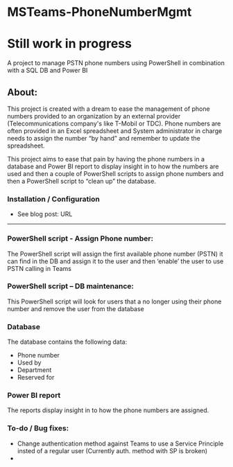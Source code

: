 # MSTeams-PhoneNumberMgmt 
# Still work in progress
A project to manage PSTN phone numbers using PowerShell in combination with a SQL DB and Power BI 

## About: 

This project is created with a dream to ease the management of phone numbers provided to an organization by an external provider (Telecommunications company's like T-Mobil or TDC). Phone numbers are often provided in an Excel spreadsheet and System administrator in charge needs to assign the number “by hand” and remember to update the spreadsheet. 

This project aims to ease that pain by having the phone numbers in a database and Power BI report to display insight in to how the numbers are used and then a couple of PowerShell scripts to assign phone numbers and then a PowerShell script to “clean up” the database. 
  
### Installation / Configuration

- See blog post: URL

---------------------------------------------------- -------------------------- -------------------------- --------------------------  

### PowerShell script - Assign Phone number: 

The PowerShell script will assign the first available phone number (PSTN) it can find in the DB and assign it to the user and then ‘enable’ the user to use PSTN calling in Teams 

 

### PowerShell script – DB maintenance: 

This PowerShell script will look for users that a no longer using their phone number and remove the user from the database 
 

### Database 

The database contains the following data: 
* Phone number 
* Used by 
* Department 
* Reserved for 

### Power BI report 

The reports display insight in to how the phone numbers are assigned.

### To-do / Bug fixes:
* Change authentication method against Teams to use a Service Principle insted of a regular user (Currently auth. method with SP is broken)
* 
